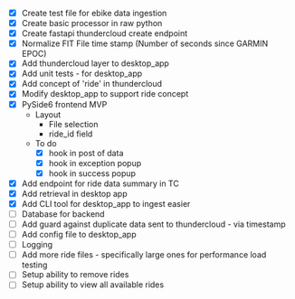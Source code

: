 - [X] Create test file for ebike data ingestion
- [X] Create basic processor in raw python
- [X] Create fastapi thundercloud create endpoint
- [X] Normalize FIT File time stamp (Number of seconds since GARMIN EPOC)
- [X] Add thundercloud layer to desktop_app
- [X] Add unit tests - for desktop_app
- [X] Add concept of 'ride' in thundercloud 
- [X] Modify desktop_app to support ride concept
- [X] PySide6 frontend MVP
  - Layout
    - File selection
    - ride_id field 
  - To do
    - [X] hook in post of data
    - [X] hook in exception popup
    - [X] hook in success popup
- [X] Add endpoint for ride data summary in TC
- [X] Add retrieval in desktop app
- [X] Add CLI tool for desktop_app to ingest easier
- [ ] Database for backend
- [ ] Add guard against duplicate data sent to thundercloud - via timestamp
- [ ] Add config file to desktop_app
- [ ] Logging 
- [ ] Add more ride files - specifically large ones for performance load testing
- [ ] Setup ability to remove rides
- [ ] Setup ability to view all available rides